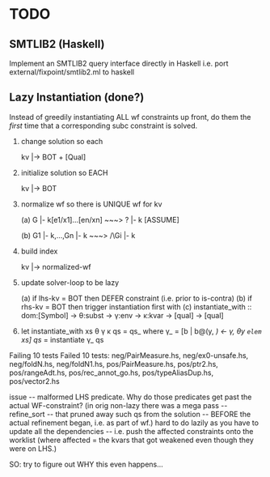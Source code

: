 TODO
====

SMTLIB2 (Haskell)
-----------------

Implement an SMTLIB2 query interface directly in Haskell
i.e. port external/fixpoint/smtlib2.ml to haskell


Lazy Instantiation (done?)
--------------------------

Instead of greedily instantiating ALL wf constraints up front, 
do them the *first* time that a corresponding subc constraint 
is solved.

1. change solution so each
	
	kv |-> BOT + [Qual]

2. initialize solution so EACH 

	kv |-> BOT

3. normalize wf so there is UNIQUE wf for kv

	(a)	G  |- k[e1/x1]...[en/xn] ~~~> ? |- k		[ASSUME]

	(b)	G1 |- k,...,Gn |- k	 ~~~> /\Gi |- k

4. build index

	kv |-> normalized-wf 

5. update solver-loop to be lazy 

	(a) if lhs-kv = BOT then DEFER constraint (i.e. prior to is-contra)
	(b) if rhs-kv = BOT then trigger instantiation first with
	(c) instantiate_with :: dom:[Symbol] -> θ:subst -> γ:env -> κ:kvar -> [qual] -> [qual] 


6. let instantiate_with xs θ γ κ qs = qs_
     where 
       γ_  = [b | b@(y, _) <- γ, θy `elem` xs]
       qs_ = instantiate γ_ qs   
      

Failing 10 tests
Failed 10 tests: 
neg/PairMeasure.hs,
neg/ex0-unsafe.hs,
neg/foldN.hs,
neg/foldN1.hs,
pos/PairMeasure.hs,
pos/ptr2.hs,
pos/rangeAdt.hs,
pos/rec_annot_go.hs,
pos/typeAliasDup.hs,
pos/vector2.hs 

issue -- malformed LHS predicate. Why do those predicates get past the actual WF-constraint?
(in orig non-lazy there was a mega pass -- refine_sort -- that pruned away such
qs from the solution -- BEFORE the actual refinement began, i.e. as part of wf.)
hard to do lazily as you have to update all the dependencies -- i.e. push the
affected constraints onto the worklist (where affected = the kvars that got
weakened even though they were on LHS.)

SO: try to figure out WHY this even happens...

 
